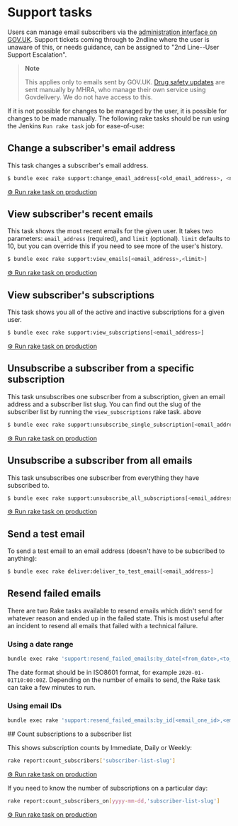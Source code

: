 # Support tasks

Users can manage email subscribers via the [administration interface on GOV.UK][email-manage].
Support tickets coming through to 2ndline where the user is unaware of this,
or needs guidance, can be assigned to "2nd Line--User Support Escalation".

> **Note**
>
> This applies only to emails sent by GOV.UK.
> [Drug safety updates][drug-updates] are sent manually by MHRA, who manage
> their own service using Govdelivery. We do not have access to this.

If it is not possible for changes to be managed by the user, it is
possible for changes to be made manually. The following rake tasks
should be run using the Jenkins `Run rake task` job for ease-of-use:

[email-manage]: https://www.gov.uk/email/manage
[drug-updates]: https://www.gov.uk/drug-safety-update

## Change a subscriber's email address

This task changes a subscriber's email address.

```bash
$ bundle exec rake support:change_email_address[<old_email_address>, <new_email_address>]
```

[⚙ Run rake task on production][change]

[change]: https://deploy.blue.production.govuk.digital/job/run-rake-task/parambuild/?TARGET_APPLICATION=email-alert-api&MACHINE_CLASS=email_alert_api&RAKE_TASK=support:change_email_address[from@example.org,to@example.org]

## View subscriber's recent emails

This task shows the most recent emails for the given user.
It takes two parameters: `email_address` (required), and `limit` (optional).
`limit` defaults to 10, but you can override this if you need to see more of
the user's history.

```bash
$ bundle exec rake support:view_emails[<email_address>,<limit>]
```

[⚙ Run rake task on production][view_emails]

[view_emails]: https://deploy.blue.production.govuk.digital/job/run-rake-task/parambuild/?TARGET_APPLICATION=email-alert-api&MACHINE_CLASS=email_alert_api&RAKE_TASK=support:view_emails[email@example.org]

## View subscriber's subscriptions

This task shows you all of the active and inactive subscriptions for a given user.

```bash
$ bundle exec rake support:view_subscriptions[<email_address>]
```

[⚙ Run rake task on production][view]

[view]: https://deploy.blue.production.govuk.digital/job/run-rake-task/parambuild/?TARGET_APPLICATION=email-alert-api&MACHINE_CLASS=email_alert_api&RAKE_TASK=support:view_subscriptions[email@example.org]

## Unsubscribe a subscriber from a specific subscription

This task unsubscribes one subscriber from a subscription, given an email address and a subscriber list slug.
You can find out the slug of the subscriber list by running the `view_subscriptions` rake task. above

```bash
$ bundle exec rake support:unsubscribe_single_subscription[<email_address>,<subscriber_list_slug>]
```

[⚙ Run rake task on production][unsub_specific]

[unsub_specific]: https://deploy.blue.production.govuk.digital/job/run-rake-task/parambuild/?TARGET_APPLICATION=email-alert-api&MACHINE_CLASS=email_alert_api&RAKE_TASK=support:unsubscribe_single_subscription[email@example.org,subscriber-list-slug]

## Unsubscribe a subscriber from all emails

This task unsubscribes one subscriber from everything they have subscribed to.

```bash
$ bundle exec rake support:unsubscribe_all_subscriptions[<email_address>]
```

[⚙ Run rake task on production][unsub]

[unsub]: https://deploy.blue.production.govuk.digital/job/run-rake-task/parambuild/?TARGET_APPLICATION=email-alert-api&MACHINE_CLASS=email_alert_api&RAKE_TASK=support:unsubscribe_all_subscriptions[email@example.org]

## Send a test email

To send a test email to an email address (doesn't have to be subscribed to anything):

```bash
$ bundle exec rake deliver:deliver_to_test_email[<email_address>]
```

## Resend failed emails

There are two Rake tasks available to resend emails which didn't send for
whatever reason and ended up in the failed state. This is most useful after
an incident to resend all emails that failed with a technical failure.

### Using a date range

```bash
bundle exec rake 'support:resend_failed_emails:by_date[<from_date>,<to_date>]'
```

The date format should be in ISO8601 format, for example `2020-01-01T10:00:00Z`.
Depending on the number of emails to send, the Rake task can take a few minutes to run.

### Using email IDs

```bash
bundle exec rake 'support:resend_failed_emails:by_id[<email_one_id>,<email_two_id>]'
```

## Count subscriptions to a subscriber list

This shows subscription counts by Immediate, Daily or Weekly:

```bash
rake report:count_subscribers['subscriber-list-slug']
```

[⚙ Run rake task on production][rake-count-subscribers]

If you need to know the number of subscriptions on a particular day:

```bash
rake report:count_subscribers_on[yyyy-mm-dd,'subscriber-list-slug']
```

[⚙ Run rake task on production][rake-count-subscribers-on]

[rake-count-subscribers]: https://deploy.blue.production.govuk.digital//job/run-rake-task/parambuild/?TARGET_APPLICATION=email-alert-api&MACHINE_CLASS=email_alert_api&RAKE_TASK=report:count_subscribers['subscriber-list-slug']
[rake-count-subscribers-on]: https://deploy.blue.production.govuk.digital//job/run-rake-task/parambuild/?TARGET_APPLICATION=email-alert-api&MACHINE_CLASS=email_alert_api&RAKE_TASK=report:count_subscribers_on[yyyy-mm-dd,'subscriber-list-slug']

